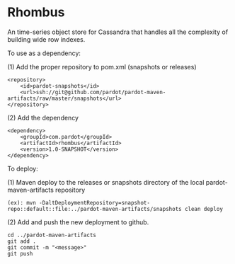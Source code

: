 Rhombus
===========================

An time-series object store for Cassandra that handles all the complexity of building wide row indexes.

To use as a dependency:

(1) Add the proper repository to pom.xml (snapshots or releases)

    <repository>
        <id>pardot-snapshots</id>
        <url>ssh://git@github.com/pardot/pardot-maven-artifacts/raw/master/snapshots</url>
    </repository>

(2) Add the dependency

    <dependency>
        <groupId>com.pardot</groupId>
        <artifactId>rhombus</artifactId>
        <version>1.0-SNAPSHOT</version>
    </dependency>


To deploy:

(1) Maven deploy to the releases or snapshots directory of the local pardot-maven-artifacts repository

    (ex): mvn -DaltDeploymentRepository=snapshot-repo::default::file:../pardot-maven-artifacts/snapshots clean deploy

(2) Add and push the new deployment to github.

    cd ../pardot-maven-artifacts
    git add .
    git commit -m "<message>"
    git push
